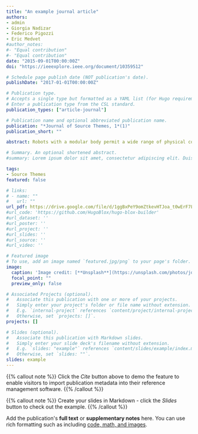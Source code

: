 ```yaml
---
title: "An example journal article"
authors:
- admin 
- Giorgia Nadizar 
- Federico Pigozzi 
- Eric Medvet
#author_notes:
#- "Equal contribution"
#- "Equal contribution"
date: "2015-09-01T00:00:00Z"
doi: "https://ieeexplore.ieee.org/document/10359512"

# Schedule page publish date (NOT publication's date).
publishDate: "2017-01-01T00:00:00Z"

# Publication type.
# Accepts a single type but formatted as a YAML list (for Hugo requirements).
# Enter a publication type from the CSL standard.
publication_types: ["article-journal"]

# Publication name and optional abbreviated publication name.
publication: "*Journal of Source Themes, 1*(1)"
publication_short: ""

abstract: Robots with a modular body permit a wide range of physical configurations, which can be obtained by arranging the composing modules differently. While this freedom makes modular robots capable of performing different tasks, finding the optimal physical configuration for a given task is not trivial. In fact, practitioners attempt to jointly optimize the body and the controller of the robot for a given task, but the result is not always satisfactory. More broadly, it is not clear what factors make a physical configuration more or less successful. In this paper, we aim to fill this gap and verify if humans can be predictive with respect to the performance of an optimized controller for a given robot body. We consider the case of Voxel-based Soft Robots (VSRs), whose rich dynamic induced by the softness of the modules makes the body particularly relevant for the robot ability to perform a task. We instantiate a number of (simulated) VSR bodies, differing in shape and actuation mechanism, and let a panel of humans control them, by means of online interaction with the simulator, while performing the task of locomotion. We use the same bodies with controllers obtained with evolutionary optimization, for the same task. We compare the ranking of human- and optimized AI-based VSRs, finding them very similar. We believe that our results strengthen the hypothesis that intrinsic factors in the body of modular robots determine their success.

# Summary. An optional shortened abstract.
#summary: Lorem ipsum dolor sit amet, consectetur adipiscing elit. Duis posuere tellus ac convallis placerat. Proin tincidunt magna sed ex sollicitudin condimentum.

tags:
- Source Themes
featured: false

# links:
# - name: ""
#   url: ""
url_pdf: https://drive.google.com/file/d/1ggBxPeY9omZtkevHTJoa_t0wErF7LIU3/view
#url_code: 'https://github.com/HugoBlox/hugo-blox-builder'
#url_dataset: ''
#url_poster: ''
#url_project: ''
#url_slides: ''
#url_source: ''
#url_video: ''

# Featured image
# To use, add an image named `featured.jpg/png` to your page's folder. 
image:
  caption: 'Image credit: [**Unsplash**](https://unsplash.com/photos/jdD8gXaTZsc)'
  focal_point: ""
  preview_only: false

# Associated Projects (optional).
#   Associate this publication with one or more of your projects.
#   Simply enter your project's folder or file name without extension.
#   E.g. `internal-project` references `content/project/internal-project/index.md`.
#   Otherwise, set `projects: []`.
projects: []

# Slides (optional).
#   Associate this publication with Markdown slides.
#   Simply enter your slide deck's filename without extension.
#   E.g. `slides: "example"` references `content/slides/example/index.md`.
#   Otherwise, set `slides: ""`.
slides: example
---
```


{{% callout note %}}
Click the *Cite* button above to demo the feature to enable visitors to import publication metadata into their reference management software.
{{% /callout %}}

{{% callout note %}}
Create your slides in Markdown - click the *Slides* button to check out the example.
{{% /callout %}}

Add the publication's **full text** or **supplementary notes** here. You can use rich formatting such as including [code, math, and images](https://docs.hugoblox.com/content/writing-markdown-latex/).
